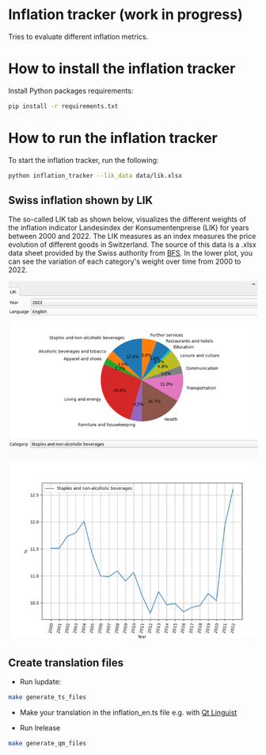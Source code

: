 # Inflation tracker (work in progress)
Tries to evaluate different inflation metrics.


# How to install the inflation tracker

Install Python packages requirements:
```sh
pip install -r requirements.txt
```

# How to run the inflation tracker

To start the inflation tracker, run the following:

```sh
python inflation_tracker --lik_data data/lik.xlsx
```



## Swiss inflation shown by LIK
The so-called LIK tab as shown below, visualizes the different weights of the inflation indicator Landesindex der Konsumentenpreise (LIK) for years between 2000 and 2022. The LIK measures as an index measures the price evolution of different goods in Switzerland. The source of this data is a .xlsx data sheet provided by the Swiss authority from [BFS](https://www.bfs.admin.ch/bfs/de/home/statistiken/preise/erhebungen/lik/warenkorb.assetdetail.21484892.html). In the lower plot, you can see the variation of each category's weight over time from 2000 to 2022.


![lik_screenshot](images/lik_screenshot2.png)



## Create translation files

* Run lupdate:
```sh
make generate_ts_files
```

* Make your translation in the inflation_en.ts file e.g. with [Qt Linguist](https://doc.qt.io/qt-5/linguist-translators.html)

* Run lrelease
```sh
make generate_qm_files
```
